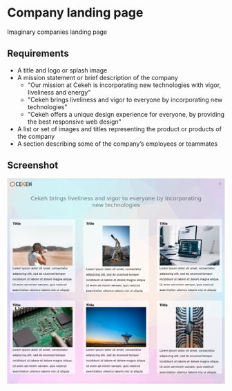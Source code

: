 # Company landing page

Imaginary companies landing page

## Requirements

 - A title and logo or splash image
 - A mission statement or brief description of the company
   - "Our mission at Cekeh is incorporating new technologies with vigor, liveliness and energy"
   - "Cekeh brings liveliness and vigor to everyone by incorporating new technologies"
   - "Cekeh offers a unique design experience for everyone, by providing the best responsive web design"
 - A list or set of images and titles representing the product or products of the company
 - A section describing some of the company’s employees or teammates

## Screenshot

![alt text](screenshot.png "index.html screenshot")